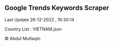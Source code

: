 

## Google Trends Keywords Scraper 
 
Last Update 26-12-2022 , 16:30:14

Country List :
VIETNAM.json



© Abdul Muttaqin 
